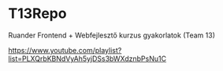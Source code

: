 # T13Repo
Ruander Frontend + Webfejlesztő kurzus gyakorlatok (Team 13)

https://www.youtube.com/playlist?list=PLXQrbKBNdVyAh5yjDSs3bWXdznbPsNu1C
